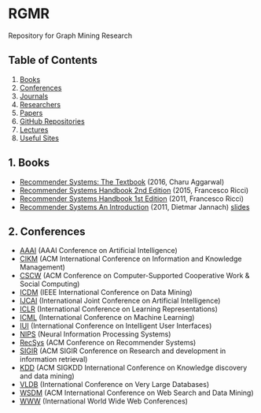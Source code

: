 # RGMR
Repository for Graph Mining Research


## Table of Contents

1. [Books](https://github.com/Bigdata-Processing-Lab/RGMR#1-books)
2. [Conferences](https://github.com/Bigdata-Processing-Lab/RGMR#2-conferences)
3. [Journals](https://github.com/Bigdata-Processing-Lab/RGMR#3-journals)
4. [Researchers](https://github.com/Bigdata-Processing-Lab/RGMR#4-researchers)
5. [Papers](https://github.com/Bigdata-Processing-Lab/RGMR#5-papers)
6. [GitHub Repositories](https://github.com/Bigdata-Processing-Lab/RGMR#6-github-repositories)
7. [Lectures](https://github.com/Bigdata-Processing-Lab/RGMR#7-lectures)
8. [Useful Sites](https://github.com/Bigdata-Processing-Lab/RGMR#8-useful-sites)

## 1. Books
* [Recommender Systems: The Textbook](http://pzs.dstu.dp.ua/DataMining/recom/bibl/1aggarwal_c_c_recommender_systems_the_textbook.pdf) (2016, Charu Aggarwal)
* [Recommender Systems Handbook 2nd Edition](https://edyaaleh.files.wordpress.com/2016/02/recommendersystemshandbook.pdf) (2015, Francesco Ricci)
* [Recommender Systems Handbook 1st Edition](https://www.cse.iitk.ac.in/users/nsrivast/HCC/Recommender_systems_handbook.pdf) (2011, Francesco Ricci)
* [Recommender Systems An Introduction](https://github.com/singmiya/recsys/raw/master/Recommender%20Systems%20An%20Introduction.pdf) (2011, Dietmar Jannach) [slides](http://www.recommenderbook.net/teaching-material/slides)

## 2. Conferences
* [AAAI](https://www.aaai.org/) (AAAI Conference on Artificial Intelligence)
* [CIKM](http://www.cikmconference.org/) (ACM International Conference on Information and Knowledge Management)
* [CSCW](http://cscw.acm.org) (ACM Conference on Computer-Supported Cooperative Work & Social Computing)
* [ICDM](http://icdm2019.bigke.org/) (IEEE International Conference on Data Mining)
* [IJCAI](https://www.ijcai.org/) (International Joint Conference on Artificial Intelligence)
* [ICLR](https://iclr.cc/) (International Conference on Learning Representations)
* [ICML](https://icml.cc/) (International Conference on Machine Learning)
* [IUI](https://iui.acm.org) (International Conference on Intelligent User Interfaces)
* [NIPS](https://nips.cc/) (Neural Information Processing Systems)
* [RecSys](https://recsys.acm.org/) (ACM Conference on Recommender Systems)
* [SIGIR](https://sigir.org/) (ACM SIGIR Conference on Research and development in information retrieval)
* [KDD](https://www.kdd.org/) (ACM SIGKDD International Conference on Knowledge discovery and data mining)
* [VLDB](https://www.vldb.org/) (International Conference on Very Large Databases)
* [WSDM](http://www.wsdm-conference.org/) (ACM International Conference on Web Search and Data Mining)
* [WWW](https://www.iw3c2.org/) (International World Wide Web Conferences)

